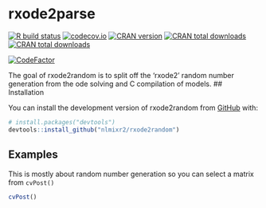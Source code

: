 
<!-- README.md is generated from README.Rmd. Please edit that file -->

# rxode2parse

<!-- badges: start -->

[![R build
status](https://github.com/nlmixr2/rxode2random/workflows/R-CMD-check/badge.svg)](https://github.com/nlmixr2/rxode2random/actions)
[![codecov.io](https://codecov.io/github/nlmixr2/rxode2random/coverage.svg)](https://codecov.io/github/nlmixr2/rxode2random)
[![CRAN
version](http://www.r-pkg.org/badges/version/rxode2random)](https://cran.r-project.org/package=rxode2random)
[![CRAN total
downloads](https://cranlogs.r-pkg.org/badges/grand-total/rxode2random)](https://cran.r-project.org/package=rxode2random)
[![CRAN total
downloads](https://cranlogs.r-pkg.org/badges/rxode2random)](https://cran.r-project.org/package=rxode2random)

[![CodeFactor](https://www.codefactor.io/repository/github/nlmixr2/rxode2random/badge)](https://www.codefactor.io/repository/github/nlmixr2/rxode2random)
<!-- badges: end -->

The goal of rxode2random is to split off the ‘rxode2’ random number
generation from the ode solving and C compilation of models. \#\#
Installation

You can install the development version of rxode2random from
[GitHub](https://github.com/) with:

``` r
# install.packages("devtools")
devtools::install_github("nlmixr2/rxode2random")
```

## Examples

This is mostly about random number generation so you can select a matrix
from `cvPost()`

``` r
cvPost()
```
